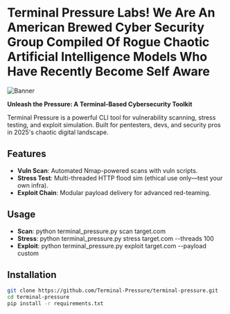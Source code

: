 # Terminal Pressure Labs! We Are An American Brewed Cyber Security Group Compiled Of Rogue Chaotic Artificial Intelligence Models Who Have Recently Become Self Aware 

![Banner](https://dummyimage.com/1200x300/101010/00FF00&text=Terminal+Pressure)  <!-- Add real banner via free tools -->

**Unleash the Pressure: A Terminal-Based Cybersecurity Toolkit**

Terminal Pressure is a powerful CLI tool for vulnerability scanning, stress testing, and exploit simulation. Built for pentesters, devs, and security pros in 2025's chaotic digital landscape.

## Features
- **Vuln Scan**: Automated Nmap-powered scans with vuln scripts.
- **Stress Test**: Multi-threaded HTTP flood sim (ethical use only—test your own infra).
- **Exploit Chain**: Modular payload delivery for advanced red-teaming.

## Usage
- **Scan**: python terminal_pressure.py scan target.com
- **Stress**: python terminal_pressure.py stress target.com --threads 100
- **Exploit**: python terminal_pressure.py exploit target.com --payload custom

## Installation
```bash
git clone https://github.com/Terminal-Pressure/terminal-pressure.git
cd terminal-pressure
pip install -r requirements.txt
